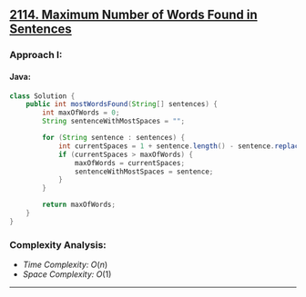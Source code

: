 ## [2114. Maximum Number of Words Found in Sentences](https://leetcode.com/problems/maximum-number-of-words-found-in-sentences/)

### Approach I: 

#### Java:
```java
class Solution {
    public int mostWordsFound(String[] sentences) {
        int maxOfWords = 0;
        String sentenceWithMostSpaces = "";

        for (String sentence : sentences) {
            int currentSpaces = 1 + sentence.length() - sentence.replace(" ", "").length();
            if (currentSpaces > maxOfWords) {
                maxOfWords = currentSpaces;
                sentenceWithMostSpaces = sentence;
            }
        }

        return maxOfWords;
    }
}
```

[//]: # (#### Go:)

[//]: # (```go)

[//]: # (func solution&#40;&#41; {)

[//]: # ()
[//]: # (})

[//]: # (```)

### Complexity Analysis:

- *Time Complexity:* $O(n)$
- *Space Complexity:* $O(1)$

---